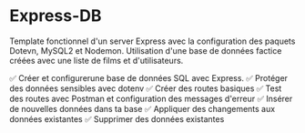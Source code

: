# Express-DB
Template fonctionnel d'un server Express avec la configuration des paquets Dotevn, MySQL2 et Nodemon. 
Utilisation d'une base de données factice créées avec une liste de films et d'utilisateurs.

✅ Créer et configurerune base de données SQL avec Express.
✅ Protéger des données sensibles avec dotenv
✅ Créer des routes basiques
✅ Test des routes avec Postman et configuration des messages d'erreur
✅ Insérer de nouvelles données dans ta base
✅ Appliquer des changements aux données existantes
✅ Supprimer des données existantes
